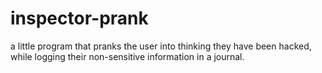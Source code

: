 # inspector-prank
a little program that pranks the user into thinking they have been hacked, while logging their non-sensitive information in a journal.
